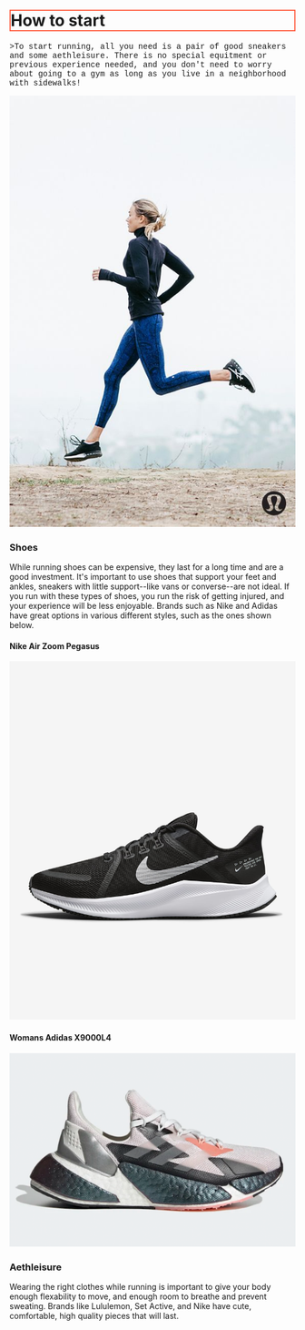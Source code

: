 <!DOCTYPE html>
<html>
<head>
<title>Running</title>
</head>  
<body> 
  <h1 style="border:2px solid Tomato;>Running</h1>
Exercise is important for both physical and mental health. If you're looking to way to start, running is an easy, affordable way to get your exercise without going to the gym.
  <h2 style="font-family:ariel">How to start</h1>
<p style="font-family:courier;">>To start running, all you need is a pair of good sneakers and some aethleisure. There is no special equitment or previous experience needed, and you don't need to worry about going to a gym as long as you live in a neighborhood with sidewalks!</p>
  <img src="a45dc13401cc72f663cb482eb30e3bc2.jpg" alt="girl running"> <!--picture of someone running-->
  <h3>Shoes</h2>
  <p> While running shoes can be expensive, they last for a long time and are a good investment. It's important to use shoes that support your feet and ankles, sneakers with little support--like vans or converse--are not ideal. If you run with these types of shoes, you run the risk of getting injured, and your experience will be less enjoyable.
  Brands such as Nike and Adidas have great options in various different styles, such as the ones shown below. </p>
  <h4>Nike Air Zoom Pegasus</h3>
  <img src="quest-4-mens-road-running-shoes-8k2ngj.png.jpeg" alt="men's adidas">
  <h4>Womans Adidas X9000L4</h3>
  <img src="X9000LR-feature-2.png.webp" alt="women's adidas">  
  <h3>Aethleisure</h2>
<p>Wearing the right clothes while running is important to give your body enough flexability to move, and enough room to breathe and prevent sweating. Brands like Lululemon, Set Active, and Nike have cute, comfortable, high quality pieces that will last. <p> 
    </body>
  </html>
